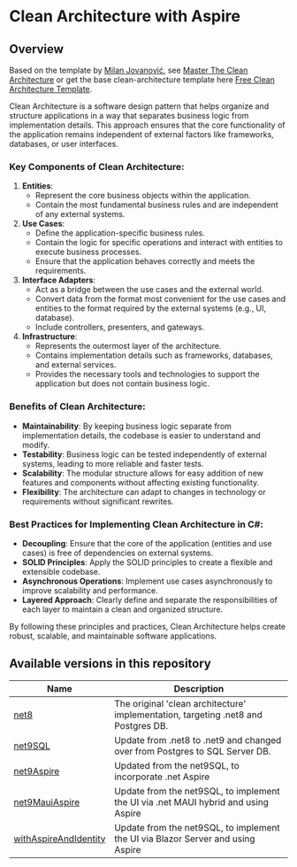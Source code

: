 ﻿# Clean Architecture with Aspire

## Overview
Based on the template by [Milan Jovanović](https://twitter.com/mjovanovictech), see [Master The Clean Architecture](https://www.milanjovanovic.tech/pragmatic-clean-architecture) or get the base clean-architecture template here [Free Clean Architecture Template](https://www.milanjovanovic.tech/templates/clean-architecture).

Clean Architecture is a software design pattern that helps organize and structure applications in a way that separates business logic from implementation details. This approach ensures that the core functionality of the application remains independent of external factors like frameworks, databases, or user interfaces.

### Key Components of Clean Architecture:
1. **Entities**:
   - Represent the core business objects within the application.
   - Contain the most fundamental business rules and are independent of any external systems.
2. **Use Cases**:
   - Define the application-specific business rules.
   - Contain the logic for specific operations and interact with entities to execute business processes.
   - Ensure that the application behaves correctly and meets the requirements.
3. **Interface Adapters**:
   - Act as a bridge between the use cases and the external world.
   - Convert data from the format most convenient for the use cases and entities to the format required by the external systems (e.g., UI, database).
   - Include controllers, presenters, and gateways.
4. **Infrastructure**:
   - Represents the outermost layer of the architecture.
   - Contains implementation details such as frameworks, databases, and external services.
   - Provides the necessary tools and technologies to support the application but does not contain business logic.

### Benefits of Clean Architecture:
- **Maintainability**: By keeping business logic separate from implementation details, the codebase is easier to understand and modify.
- **Testability**: Business logic can be tested independently of external systems, leading to more reliable and faster tests.
- **Scalability**: The modular structure allows for easy addition of new features and components without affecting existing functionality.
- **Flexibility**: The architecture can adapt to changes in technology or requirements without significant rewrites.

### Best Practices for Implementing Clean Architecture in C#:
- **Decoupling**: Ensure that the core of the application (entities and use cases) is free of dependencies on external systems.
- **SOLID Principles**: Apply the SOLID principles to create a flexible and extensible codebase.
- **Asynchronous Operations**: Implement use cases asynchronously to improve scalability and performance.
- **Layered Approach**: Clearly define and separate the responsibilities of each layer to maintain a clean and organized structure.

By following these principles and practices, Clean Architecture helps create robust, scalable, and maintainable software applications.

## Available versions in this repository
| Name | Description |
| --- | --- |
| [net8](net8/README.md) | The original 'clean architecture' implementation, targeting .net8 and Postgres DB. |
| [net9SQL](net9SQL/README.md) | Update from .net8 to .net9 and changed over from Postgres to SQL Server DB. |
| [net9Aspire](net9Aspire/README.md) | Updated from the net9SQL, to incorporate .net Aspire |
| [net9MauiAspire](net9MauiAspire/README.md) | Update from the net9SQL, to implement the UI via .net MAUI hybrid and using Aspire |
| [withAspireAndIdentity](WithAspireAndIdentity/README.md) | Update from the net9SQL, to implement the UI via Blazor Server and using Aspire |
